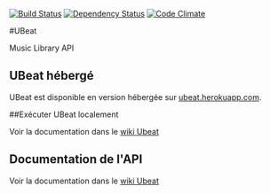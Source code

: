 [![Build Status](https://travis-ci.org/wfortin/UBeat.svg?branch=master)](https://travis-ci.org/wfortin/UBeat)
[![Dependency Status](https://david-dm.org/wfortin/ubeat.svg)](https://david-dm.org/wfortin/ubeat)
[![Code Climate](https://codeclimate.com/github/wfortin/UBeat.png)](https://codeclimate.com/github/wfortin/UBeat)

#UBeat

Music Library API



## UBeat hébergé

UBeat est disponible en version hébergée sur [ubeat.herokuapp.com](https://ubeat.herokuapp.com/).

##Exécuter UBeat localement

Voir la documentation dans le [wiki Ubeat](https://github.com/wfortin/UBeat/wiki/Installation-Ubeat)

## Documentation de l'API

Voir la documentation dans le [wiki Ubeat](https://github.com/wfortin/UBeat/wiki/API)
